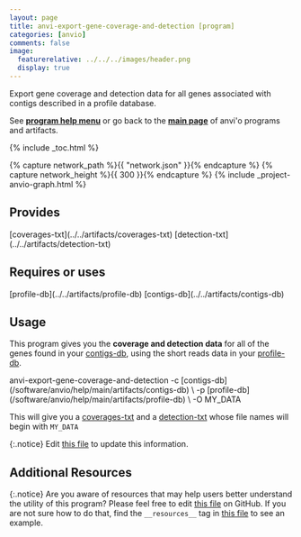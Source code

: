 ```yaml
---
layout: page
title: anvi-export-gene-coverage-and-detection [program]
categories: [anvio]
comments: false
image:
  featurerelative: ../../../images/header.png
  display: true
---
```


Export gene coverage and detection data for all genes associated with contigs described in a profile database.

See **[program help menu](../../../vignette#anvi-export-gene-coverage-and-detection)** or go back to the **[main page](../../)** of anvi'o programs and artifacts.


{% include _toc.html %}
<div id="svg" class="subnetwork"></div>
{% capture network_path %}{{ "network.json" }}{% endcapture %}
{% capture network_height %}{{ 300 }}{% endcapture %}
{% include _project-anvio-graph.html %}


## Provides

<p style="text-align: left" markdown="1"><span class="artifact-p">[coverages-txt](../../artifacts/coverages-txt)</span> <span class="artifact-p">[detection-txt](../../artifacts/detection-txt)</span></p>

## Requires or uses

<p style="text-align: left" markdown="1"><span class="artifact-r">[profile-db](../../artifacts/profile-db)</span> <span class="artifact-r">[contigs-db](../../artifacts/contigs-db)</span></p>

## Usage


This program gives you the **coverage and detection data** for all of the genes found in your <span class="artifact-n">[contigs-db](/software/anvio/help/main/artifacts/contigs-db)</span>, using the short reads data in your <span class="artifact-n">[profile-db](/software/anvio/help/main/artifacts/profile-db)</span>. 

<div class="codeblock" markdown="1">
anvi&#45;export&#45;gene&#45;coverage&#45;and&#45;detection &#45;c <span class="artifact&#45;n">[contigs&#45;db](/software/anvio/help/main/artifacts/contigs&#45;db)</span> \
                                        &#45;p <span class="artifact&#45;n">[profile&#45;db](/software/anvio/help/main/artifacts/profile&#45;db)</span> \
                                        &#45;O MY_DATA
</div>

This will give you a <span class="artifact-n">[coverages-txt](/software/anvio/help/main/artifacts/coverages-txt)</span> and a <span class="artifact-n">[detection-txt](/software/anvio/help/main/artifacts/detection-txt)</span> whose file names will begin with `MY_DATA`


{:.notice}
Edit [this file](https://github.com/merenlab/anvio/tree/master/anvio/docs/programs/anvi-export-gene-coverage-and-detection.md) to update this information.


## Additional Resources



{:.notice}
Are you aware of resources that may help users better understand the utility of this program? Please feel free to edit [this file](https://github.com/merenlab/anvio/tree/master/bin/anvi-export-gene-coverage-and-detection) on GitHub. If you are not sure how to do that, find the `__resources__` tag in [this file](https://github.com/merenlab/anvio/blob/master/bin/anvi-interactive) to see an example.

